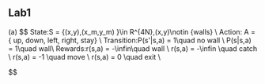 ## Lab1 

(a)
$$
State:S = \{(x,y),(x_m,y_m) \}\in R^{4N},(x,y)\notin \{walls\} \\
Action: A =\{ up, down, left, right, stay\} \\
Transition:P(s'|s,a) = 1\quad no wall \\
P(s|s,a) = 1\quad wall\\
Rewards:r(s,a) = -\infin\quad wall \\
r(s,a) = -\infin \quad catch \\
r(s,a) = -1 \quad move \\
r(s,a) = 0 \quad exit \\

$$
